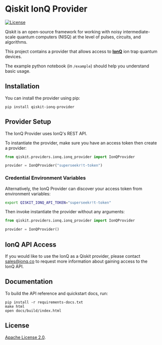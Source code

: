 # Qiskit IonQ Provider

[![License](https://img.shields.io/github/license/qiskit-community/qiskit-aqt-provider.svg?style=popout-square)](https://opensource.org/licenses/Apache-2.0)

Qiskit is an open-source framework for working with noisy intermediate-scale
quantum computers (NISQ) at the level of pulses, circuits, and algorithms.

This project contains a provider that allows access to **[IonQ]** ion trap quantum
devices.

The example python notebook (in `/example`) should help you understand basic usage.

## Installation

You can install the provider using pip:

```
pip install qiskit-ionq-provider
```

## Provider Setup

The IonQ Provider uses IonQ's REST API.

To instantiate the provider, make sure you have an access token then create a provider:

```python
from qiskit.providers.ionq.ionq_provider import IonQProvider

provider = IonQProvider("superseekr!t-token")
```
### Credential Environment Variables

Alternatively, the IonQ Provider can discover your access token from environment variables:

```bash
export QISKIT_IONQ_API_TOKEN="superseekr!t-token"
```

Then invoke instantiate the provider without any arguments:
```python
from qiskit.providers.ionq.ionq_provider import IonQProvider

provider = IonQProvider()
```

## IonQ API Access

If you would like to use the IonQ as a Qiskit provider, please contact
sales@ionq.co to request more information about gaining access to the IonQ API.

## Documentation

To build the API reference and quickstart docs, run:

```
pip install -r requirements-docs.txt
make html
open docs/build/index.html
```
## License

[Apache License 2.0].

[IonQ]: https://www.ionq.com/
[Apache License 2.0]: https://github.com/qiskit-community/qiskit-ionq-provider/blob/master/LICENSE.txt
